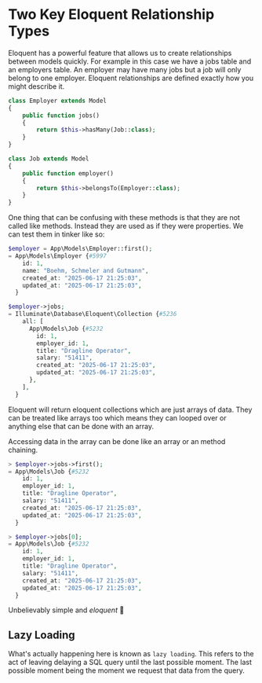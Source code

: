# Two Key Eloquent Relationship Types
Eloquent has a powerful feature that allows us to create relationships between models quickly. For example in this case we have a jobs table and an employers table. An employer may have many jobs but a job will only belong to one employer. Eloquent relationships are defined exactly how you might describe it.

```php
class Employer extends Model
{
    public function jobs()
    {
        return $this->hasMany(Job::class);
    }
}

class Job extends Model
{
    public function employer()
    {
        return $this->belongsTo(Employer::class);
    }
}
```

One thing that can be confusing with these methods is that they are not called like methods. Instead they are used as if they were properties. We can test them in tinker like so:

```php
$employer = App\Models\Employer::first();
= App\Models\Employer {#5997
    id: 1,
    name: "Boehm, Schmeler and Gutmann",
    created_at: "2025-06-17 21:25:03",
    updated_at: "2025-06-17 21:25:03",
  }

$employer->jobs;
= Illuminate\Database\Eloquent\Collection {#5236
    all: [
      App\Models\Job {#5232
        id: 1,
        employer_id: 1,
        title: "Dragline Operator",
        salary: "51411",
        created_at: "2025-06-17 21:25:03",
        updated_at: "2025-06-17 21:25:03",
      },
    ],
  }
```
Eloquent will return eloquent collections which are just arrays of data. They can be treated like arrays too which means they can looped over or anything else that can be done with an array. 

Accessing data in the array can be done like an array or an method chaining.

```php
> $employer->jobs->first();
= App\Models\Job {#5232
    id: 1,
    employer_id: 1,
    title: "Dragline Operator",
    salary: "51411",
    created_at: "2025-06-17 21:25:03",
    updated_at: "2025-06-17 21:25:03",
  }

> $employer->jobs[0];
= App\Models\Job {#5232
    id: 1,
    employer_id: 1,
    title: "Dragline Operator",
    salary: "51411",
    created_at: "2025-06-17 21:25:03",
    updated_at: "2025-06-17 21:25:03",
  }
```

Unbelievably simple and *eloquent* 👀

## Lazy Loading
What's actually happening here is known as `lazy loading`. This refers to the act of leaving delaying a SQL query until the last possible moment. The last possible moment being the moment we request that data from the query.
